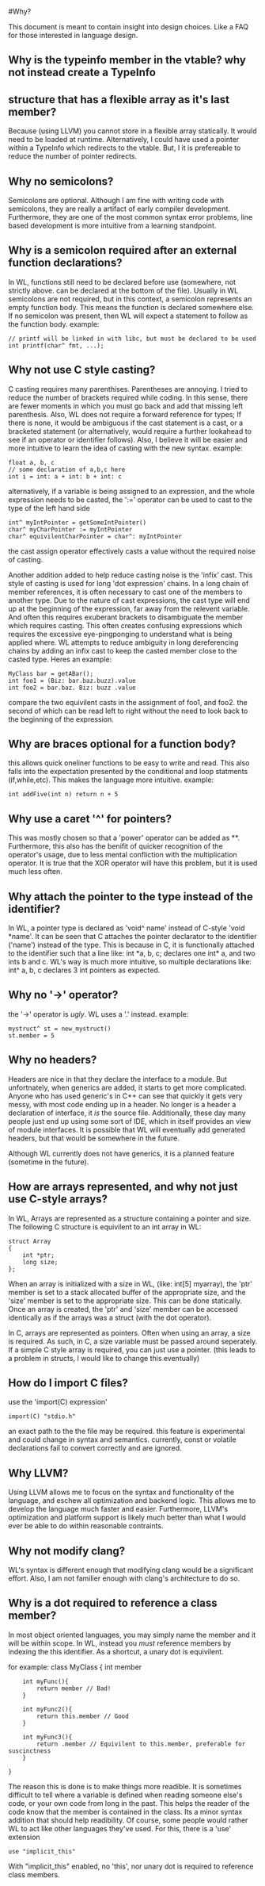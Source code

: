 #Why?

This document is meant to contain insight into design choices. Like a FAQ for
those interested in language design.


## Why is the typeinfo member in the vtable? why not instead create a TypeInfo
## structure that has a flexible array as it's last member?

Because (using LLVM) you cannot store in a flexible array statically. It would
need to be loaded at runtime. Alternatively, I could have used a pointer within
a TypeInfo which redirects to the vtable. But, I it is prefereable to reduce the
number of pointer redirects.

## Why no semicolons?
Semicolons are optional. Although I am fine with writing code with semicolons, they are
really a artifact of early compiler development. Furthermore, they are one of the most
common syntax error problems, line based development is more intuitive from a learning
standpoint.

## Why is a semicolon required after an external function declarations?
In WL, functions still need to be declared before use (somewhere, not strictly above. can be
declared at the bottom of the file). Usually in WL semicolons are not required, but in
this context, a semicolon represents an empty function body. This means the function
is declared somewhere else. If no semicolon was present, then WL will expect a statement
to follow as the function body. example:
    
    // printf will be linked in with libc, but must be declared to be used
    int printf(char^ fmt, ...);

## Why not use C style casting?
C casting requires many parenthises. Parentheses are annoying. I tried to reduce the number of
brackets required while coding. In this sense, there are fewer moments in which you must go
back and add that missing left parenthesis. Also, WL does not require a forward reference for types;
If there is none, it would be ambiguous if the cast statement is a cast, or a bracketed statement
(or alternatively, would require a further lookahead to see if an operator or identifier follows).
Also, I believe it will be easier and more intuitive to learn the idea of casting with the new syntax.
example:

    float a, b, c
    // some declaration of a,b,c here
    int i = int: a + int: b + int: c

alternatively, if a variable is being assigned to an expression, and the whole expression needs
to be casted, the ':=' operator can be used to cast to the type of the left hand side

    int^ myIntPointer = getSomeIntPointer()
    char^ myCharPointer := myIntPointer
    char^ equivilentCharPointer = char^: myIntPointer

the cast assign operator effectively casts a value without the required noise of casting.

Another addition added to help reduce casting noise is the 'infix' cast. This style of casting
is used for long 'dot expression' chains. In a long chain of member references, 
it is often necessary to cast one of the members to another type. Due to the nature of 
cast expressions, the cast type will end up at the beginning of the expression, far away
from the relevent variable. And often this requires exuberant brackets to disambiguate the
member which requires casting. This often creates confusing expressions which requires the
excessive eye-pingponging to understand what is being applied where. WL attempts to reduce
ambiguity in long dereferencing chains by adding an infix cast to keep the casted member 
close to the casted type. Heres an example:

    MyClass bar = getABar();
    int foo1 = (Biz: bar.baz.buzz).value
    int foo2 = bar.baz. Biz: buzz .value

compare the two equivilent casts in the assignment of foo1, and foo2. the second of which
can be read left to right without the need to look back to the beginning of the expression. 

## Why are braces optional for a function body?
this allows quick oneliner functions to be easy to write and read. This also 
falls into the expectation presented by the conditional and loop statments (if,while,etc).
This makes the language more intuitive. example:

    int addFive(int n) return n + 5


## Why use a caret '^' for pointers?
This was mostly chosen so that a 'power' operator can be added as \*\*. Furthermore, this
also has the benifit of quicker recognition of the operator's usage, due to less mental
confliction with the multiplication operator. It is true that the XOR operator will have
this problem, but it is used much less often.


## Why attach the pointer to the type instead of the identifier?
In WL, a pointer type is declared as 'void^ name' instead of C-style 'void \*name'. It can
be seen that C attaches the pointer declarator to the identifier ('name') instead of the type.
This is because in C, it is functionally attached to the identifier such that a line like:
    int *a, b, c;
declares one int\* a, and two ints b and c. WL's way is much more intuitive, so multiple
declarations like:
    int^ a, b, c
declares 3 int pointers as expected.

## Why no '->' operator?
the '->' operator is *ugly*. WL uses a '.' instead. example:

    mystruct^ st = new_mystruct()
    st.member = 5

## Why no headers?
Headers are nice in that they declare the interface to a module. But unfortnately, when
generics are added, it starts to get more complicated. Anyone who has used generic's in
C++ can see that quickly it gets very messy, with most code ending up in a header. No
longer is a header a declaration of interface, it *is* the source file. Additionally, 
these day many people just end up using some sort of IDE, which in itself provides an view
of module interfaces.  It is possible that WL will eventually add generated headers, but
that would be somewhere in the future.

Although WL currently does not have generics, it is a planned feature (sometime in the
future).

## How are arrays represented, and why not just use C-style arrays?
In WL, Arrays are represented as a structure containing a pointer and size. The following
C structure is equivilent to an int array in WL:

    struct Array
    {
        int *ptr;
        long size;
    };

When an array is initialized with a size in WL, (like: int[5] myarray), the 'ptr' member 
is set to a stack allocated buffer of the appropriate size, and the 'size' member is set
to the appropriate size. This can be done statically. Once an array is created, the 'ptr'
and 'size' member can be accessed identically as if the arrays was a struct (with the dot
operator).

In C, arrays are represented as pointers. Often when using an array, a size is required.
As such, in C, a size variable must be passed around seperately. If a simple C style array
is required, you can just use a pointer. (this leads to a problem in structs, I would like
to change this eventually)

## How do I import C files?
use the 'import(C) expression'

    import(C) "stdio.h"

an exact path to the the file may be required. 
this feature is experimental and could change in syntax and semantics.
currently, const or volatile declarations fail to convert correctly and are ignored.

## Why LLVM?
Using LLVM allows me to focus on the syntax and functionality of the language, and eschew
all optimization and backend logic. This allows me to develop the language much faster and
easier. Furthermore, LLVM's optimization and platform support is likely much better than 
what I would ever be able to do within reasonable contraints.

## Why not modify clang?
WL's syntax is different enough that modifying clang would be a significant effort.
Also, I am not familier enough with clang's architecture to do so.

## Why is a dot required to reference a class member?
In most object oriented languages, you may simply name the member and
it will be within scope. In WL, instead you *must* reference members
by indexing the this identifier. As a shortcut, a unary dot is equivilent.

for example:
    class MyClass {
        int member

        int myFunc(){
            return member // Bad!
        }

        int myFunc2(){
            return this.member // Good
        }

        int myFunc3(){
            return .member // Equivilent to this.member, preferable for suscinctness
        }

    }

The reason this is done is to make things more readible.
It is sometimes difficult to tell where a variable is defined
when reading someone else's code, or your own code from long in the past. 
This helps the reader of the code know that the member is contained in the class.
Its a minor syntax addition that should help readibility. Of course, some 
people would rather WL to act like other languages they've used. For this,
there is a 'use' extension

    use "implicit_this"

With "implicit\_this" enabled, no 'this', nor unary dot is required to
reference class members.
